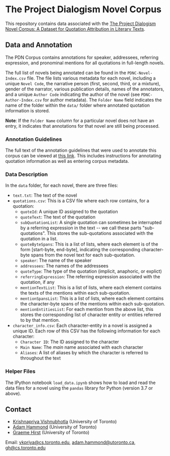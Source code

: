 # The Project Dialogism Novel Corpus

This repository contains data associated with the [The Project Dialogism Novel Corpus:
A Dataset for Quotation Attribution in Literary Texts](https://arxiv.org/abs/2204.05836).

## Data and Annotation
The PDN Corpus contains annotations for speaker, addressees, referring expression, and pronominal mentions for all quotations in full-length novels. 

The full list of novels being annotated can be found in the `PDNC-Novel-Index.csv` file. The file lists various metadata for each novel, including a unique `Novel Code`, the narrative person (first, second, third, or a mixture), gender of the narrator, various publication details, names of the annotators, and a unique `Author Code` indicating the author of the novel (see `PDNC-Author-Index.csv` for author metadata).  The `Folder Name` field indicates the name of the folder within the `data/` folder where annotated quotation information is stored.

**Note**: If the `Folder Name` column for a particular novel does not have an entry, it indicates that annotations for that novel are still being processed.

### Annotation Guidelines

The full text of the annotation guidelines that were used to annotate this corpus can be viewed at [this link](https://docs.google.com/document/d/1eBsX2rjdLBkmA-kWB_jHCxC1nmbzinH04WUg9PeN_2A/edit?usp=sharing). This includes instructions for annotating quotation information as well as entering corpus metadata.

### Data Description

In the `data` folder, for each novel, there are three files:
- `text.txt`: The text of the novel
- `quotations.csv`: This is a CSV file where each row contains, for a quotation:
    - `quoteId`: A unique ID assigned to the quotation
    - `quoteText`: The text of the quotation
    - `subQuotationList`: A single quotation can sometimes be interrupted by a referring expression in the text -- we call these parts "sub-quotations". This stores the sub-quotations associated with the quotation in a list.
    - `quoteByteSpans`: This is a list of lists, where each element is of the form [start-byte, end-byte], indicating the corresponding character-byte spans from the novel text for each sub-quotation.
    - `speaker`: The name of the speaker
    - `addressees`: The names of the addressees
    - `quoteType`: The type of the quotation (implicit, anaphoric, or explict)
    - `referringExpression`: The referring expression associated with the quotation, if any
    - `mentionTextList`: This is a list of lists, where each element contains the texts of the mentions within each sub-quotation. 
    - `mentionSpansList`: This is a list of lists, where each element contains the character-byte spans of the mentions within each sub-quotation.  
    - `mentionEntitiesList`: For each mention from the above list, this stores the corresponding list of character entity or entities referred to by that mention.
- `character_info.csv`: Each character-entity in a novel is assigned a unique ID. Each row of this CSV has the following information for each character:
    - `Character ID`: The ID assigned to the character
    - `Main Name`: The *main* name associated with each character
    - `Aliases`: A list of aliases by which the character is referred to throughout the text

### Helper Files
The IPython notebook `load_data.ipynb` shows how to load and read the data files for a novel using the `pandas` library for Python (version 3.7 or above).



## Contact
- [Krishnapriya Vishnubhotla](https://priya22.github.io/) (University of Toronto)
- [Adam Hammond](https://www.adamhammond.com/) (University of Toronto)
- [Graeme Hirst](https://www.cs.toronto.edu/~gh/) (University of Toronto)

Email: vkpriya@cs.toronto.edu, adam.hammond@utoronto.ca, gh@cs.toronto.edu

